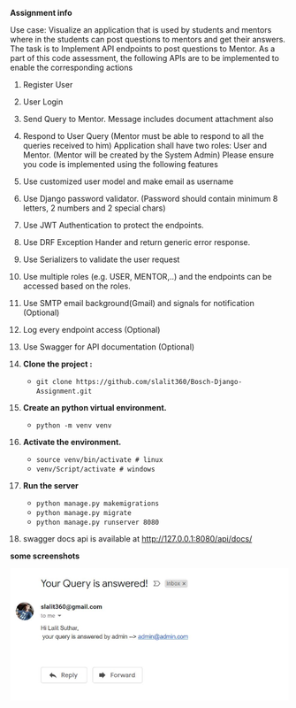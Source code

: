 **Assignment info**

Use case: Visualize an application that is used by students and mentors where in the students can post questions to mentors and get their answers.
The task is to Implement API endpoints to post questions to Mentor. As a part of this code assessment, the following APIs are to be implemented to enable the corresponding actions
1. Register User
2. User Login
3. Send Query to Mentor. Message includes document attachment also
4. Respond to User Query (Mentor must be able to respond to all the queries received to him)
Application shall have two roles: User and Mentor. (Mentor will be created by the System Admin)
Please ensure you code is implemented using the following features
1. Use customized user model and make email as username
2. Use Django password validator. (Password should contain minimum 8 letters, 2 numbers and 2 special chars)
3. Use JWT Authentication to protect the endpoints.
4. Use DRF Exception Hander and return generic error response.
5. Use Serializers to validate the user request
6. Use multiple roles (e.g. USER, MENTOR,..) and the endpoints can be accessed based on the roles.
7. Use SMTP email background(Gmail) and signals for notification (Optional)
8. Log every endpoint access (Optional)
9. Use Swagger for API documentation (Optional)



1. **Clone the project :** 
    * `git clone https://github.com/slalit360/Bosch-Django-Assignment.git`
    
2. **Create an python virtual environment.**
    * `python -m venv venv`
    
3. **Activate the environment.**
    * `source venv/bin/activate # linux`  
    * `venv/Script/activate # windows`
    
4. **Run the server**
    * `python manage.py makemigrations`
    * `python manage.py migrate`
    * `python manage.py runserver 8080`
   
5. swagger docs api is available at http://127.0.0.1:8080/api/docs/

**some screenshots**

![notification mail](email.JPG)



